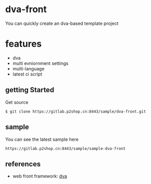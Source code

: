 # dva-front

You can quickly create an dva-based template project 

# features
- dva
- multi evniornment settings
- multi-language
- latest ci script

## getting Started

Get source
```
$ git clone https://gitlab.p2shop.cn:8443/sample/dva-front.git
```

## sample
You can see the latest sample here
```
https://gitlab.p2shop.cn:8443/sample/sample-dva-front
```


## references

- web front framework: [dva](https://github.com/dvajs/dva/)